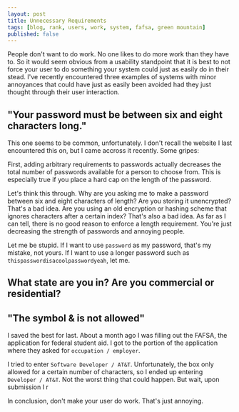 ```yaml
---
layout: post
title: Unnecessary Requirements
tags: [blog, rank, users, work, system, fafsa, green mountain]
published: false
---
```


People don't want to do work. No one likes to do more work than they have to. So it would seem obvious from a usability standpoint that it is best to not force your user to do something your system could just as easily do in their stead. I've recently encountered three examples of systems with minor annoyances that could have just as easily been avoided had they just thought through their user interaction.

## "Your password must be between six and eight characters long."

This one seems to be common, unfortunately. I don't recall the website I last encountered this on, but I came accross it recently. Some gripes:

First, adding arbitrary requirements to passwords actually decreases the total number of passwords available for a person to choose from. This is especially true if you place a hard cap on the length of the password.

Let's think this through. Why are you asking me to make a password between six and eight characters of length? Are you storing it unencrypted? That's a bad idea. Are you using an old encryption or hashing scheme that ignores characters after a certain index? That's also a bad idea. As far as I can tell, there is no good reason to enforce a length requirement. You're just decreasing the strength of passwords and annoying people.

Let me be stupid. If I want to use `password` as my password, that's my mistake, not yours. If I want to use a longer password such as `thispasswordisacoolpasswordyeah`, let me.

## What state are you in? Are you commercial or residential?

## "The symbol & is not allowed"

I saved the best for last. About a month ago I was filling out the FAFSA, the application for federal student aid. I got to the portion of the application where they asked for `occupation / employer`.

I tried to enter `Software Developer / AT&T`. Unfortunately, the box only allowed for a certain number of characters, so I ended up entering `Developer / AT&T`. Not the worst thing that could happen. But wait, upon submission I r

In conclusion, don't make your user do work. That's just annoying.